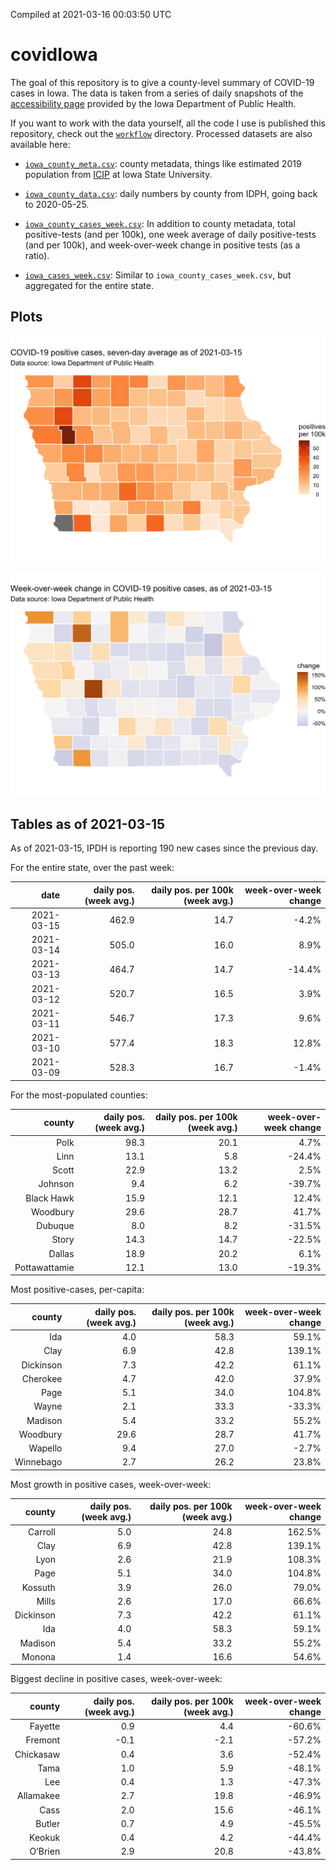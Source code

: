 Compiled at 2021-03-16 00:03:50 UTC

<!-- README.md is generated from README.Rmd. Please edit that file -->

# covidIowa

<!-- badges: start -->

<!-- badges: end -->

The goal of this repository is to give a county-level summary of
COVID-19 cases in Iowa. The data is taken from a series of daily
snapshots of the [accessibility
page](https://coronavirus.iowa.gov/pages/access) provided by the Iowa
Department of Public Health.

If you want to work with the data yourself, all the code I use is
published this repository, check out the [`workflow`](workflow)
directory. Processed datasets are also available here:

  - [`iowa_county_meta.csv`](https://raw.githubusercontent.com/ijlyttle/covidIowa/master/workflow/data/99-publish/iowa_county_meta.csv):
    county metadata, things like estimated 2019 population from
    [ICIP](https://www.icip.iastate.edu/tables/population/counties-estimates)
    at Iowa State University.

  - [`iowa_county_data.csv`](https://raw.githubusercontent.com/ijlyttle/covidIowa/master/workflow/data/99-publish/iowa_county_data.csv):
    daily numbers by county from IDPH, going back to 2020-05-25.

  - [`iowa_county_cases_week.csv`](https://raw.githubusercontent.com/ijlyttle/covidIowa/master/workflow/data/99-publish/iowa_county_data.csv):
    In addition to county metadata, total positive-tests (and per 100k),
    one week average of daily positive-tests (and per 100k), and
    week-over-week change in positive tests (as a ratio).

  - [`iowa_cases_week.csv`](https://raw.githubusercontent.com/ijlyttle/covidIowa/master/workflow/data/99-publish/iowa_cases_week.csv):
    Similar to `iowa_county_cases_week.csv`, but aggregated for the
    entire state.

## Plots

![](workflow/data/99-publish/iowa_cases.png)

![](workflow/data/99-publish/iowa_change.png)

## Tables as of 2021-03-15

As of 2021-03-15, IPDH is reporting 190 new cases since the previous
day.

For the entire state, over the past week:

|       date | daily pos. (week avg.) | daily pos. per 100k (week avg.) | week-over-week change |
| ---------: | ---------------------: | ------------------------------: | --------------------: |
| 2021-03-15 |                  462.9 |                            14.7 |                \-4.2% |
| 2021-03-14 |                  505.0 |                            16.0 |                  8.9% |
| 2021-03-13 |                  464.7 |                            14.7 |               \-14.4% |
| 2021-03-12 |                  520.7 |                            16.5 |                  3.9% |
| 2021-03-11 |                  546.7 |                            17.3 |                  9.6% |
| 2021-03-10 |                  577.4 |                            18.3 |                 12.8% |
| 2021-03-09 |                  528.3 |                            16.7 |                \-1.4% |

For the most-populated counties:

|        county | daily pos. (week avg.) | daily pos. per 100k (week avg.) | week-over-week change |
| ------------: | ---------------------: | ------------------------------: | --------------------: |
|          Polk |                   98.3 |                            20.1 |                  4.7% |
|          Linn |                   13.1 |                             5.8 |               \-24.4% |
|         Scott |                   22.9 |                            13.2 |                  2.5% |
|       Johnson |                    9.4 |                             6.2 |               \-39.7% |
|    Black Hawk |                   15.9 |                            12.1 |                 12.4% |
|      Woodbury |                   29.6 |                            28.7 |                 41.7% |
|       Dubuque |                    8.0 |                             8.2 |               \-31.5% |
|         Story |                   14.3 |                            14.7 |               \-22.5% |
|        Dallas |                   18.9 |                            20.2 |                  6.1% |
| Pottawattamie |                   12.1 |                            13.0 |               \-19.3% |

Most positive-cases, per-capita:

|    county | daily pos. (week avg.) | daily pos. per 100k (week avg.) | week-over-week change |
| --------: | ---------------------: | ------------------------------: | --------------------: |
|       Ida |                    4.0 |                            58.3 |                 59.1% |
|      Clay |                    6.9 |                            42.8 |                139.1% |
| Dickinson |                    7.3 |                            42.2 |                 61.1% |
|  Cherokee |                    4.7 |                            42.0 |                 37.9% |
|      Page |                    5.1 |                            34.0 |                104.8% |
|     Wayne |                    2.1 |                            33.3 |               \-33.3% |
|   Madison |                    5.4 |                            33.2 |                 55.2% |
|  Woodbury |                   29.6 |                            28.7 |                 41.7% |
|   Wapello |                    9.4 |                            27.0 |                \-2.7% |
| Winnebago |                    2.7 |                            26.2 |                 23.8% |

Most growth in positive cases, week-over-week:

|    county | daily pos. (week avg.) | daily pos. per 100k (week avg.) | week-over-week change |
| --------: | ---------------------: | ------------------------------: | --------------------: |
|   Carroll |                    5.0 |                            24.8 |                162.5% |
|      Clay |                    6.9 |                            42.8 |                139.1% |
|      Lyon |                    2.6 |                            21.9 |                108.3% |
|      Page |                    5.1 |                            34.0 |                104.8% |
|   Kossuth |                    3.9 |                            26.0 |                 79.0% |
|     Mills |                    2.6 |                            17.0 |                 66.6% |
| Dickinson |                    7.3 |                            42.2 |                 61.1% |
|       Ida |                    4.0 |                            58.3 |                 59.1% |
|   Madison |                    5.4 |                            33.2 |                 55.2% |
|    Monona |                    1.4 |                            16.6 |                 54.6% |

Biggest decline in positive cases, week-over-week:

|    county | daily pos. (week avg.) | daily pos. per 100k (week avg.) | week-over-week change |
| --------: | ---------------------: | ------------------------------: | --------------------: |
|   Fayette |                    0.9 |                             4.4 |               \-60.6% |
|   Fremont |                  \-0.1 |                           \-2.1 |               \-57.2% |
| Chickasaw |                    0.4 |                             3.6 |               \-52.4% |
|      Tama |                    1.0 |                             5.9 |               \-48.1% |
|       Lee |                    0.4 |                             1.3 |               \-47.3% |
| Allamakee |                    2.7 |                            19.8 |               \-46.9% |
|      Cass |                    2.0 |                            15.6 |               \-46.1% |
|    Butler |                    0.7 |                             4.9 |               \-45.5% |
|    Keokuk |                    0.4 |                             4.2 |               \-44.4% |
|   O’Brien |                    2.9 |                            20.8 |               \-43.8% |
